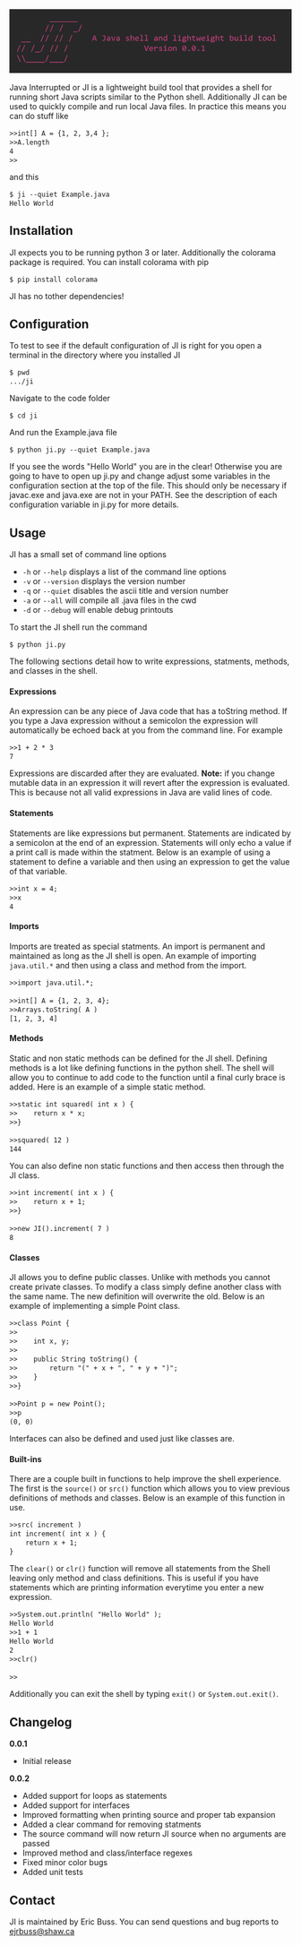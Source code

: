 <img src='title.png'>

Java Interrupted or JI is a lightweight build tool that provides a shell for running short Java
scripts similar to the Python shell. Additionally JI can be used to quickly compile and run
local Java files. In practice this means you can do stuff like
```
>>int[] A = {1, 2, 3,4 };
>>A.length
4
>>
```
and this
```
$ ji --quiet Example.java
Hello World
```

## Installation

JI expects you to be running python 3 or later. Additionally the colorama package is required. 
You can install colorama with pip
```
$ pip install colorama
```
JI has no tother dependencies!

## Configuration

To test to see if the default configuration of JI is right for you open a terminal in the directory
where you installed JI
```
$ pwd
.../ji
```
Navigate to the code folder
```
$ cd ji
```
And run the Example.java file
```
$ python ji.py --quiet Example.java
```
If you see the words "Hello World" you are in the clear! Otherwise you are going to have to open up
ji.py and change adjust some variables in the configuration section at the top of the file. This should
only be necessary if javac.exe and java.exe are not in your PATH. See the description of each configuration
variable in ji.py for more details.

## Usage

JI has a small set of command line options 

- `-h` or `--help` displays a list of the command line options
- `-v` or `--version` displays the version number
- `-q` or `--quiet` disables the ascii title and version number
- `-a` or `--all` will compile all .java files in the cwd 
- `-d` or `--debug` will enable debug printouts

To start the JI shell run the command
```
$ python ji.py 
```
The following sections detail how to write expressions, statments, methods, and classes in the shell.

#### Expressions

An expression can be any piece of Java code that has a toString method. If you type a Java expression without
a semicolon the expression will automatically be echoed back at you from the command line. For example

```
>>1 + 2 * 3
7
```

Expressions are discarded after they are evaluated. **Note:** if you change mutable data in an expression 
it will revert after the expression is evaluated. This is because not all valid expressions in Java are valid
lines of code.

#### Statements

Statements are like expressions but permanent. Statements are indicated by a semicolon at the end of an 
expression. Statements will only echo a value if a print call is made within the statment. Below is an example
of using a statement to define a variable and then using an expression to get the value of that variable.

```
>>int x = 4;
>>x
4
```

#### Imports

Imports are treated as special statments. An import is permanent and maintained as long as the JI shell is open.
An example of importing `java.util.*` and then using a class and method from the import.

```
>>import java.util.*;

>>int[] A = {1, 2, 3, 4};
>>Arrays.toString( A )
[1, 2, 3, 4]
```

#### Methods

Static and non static methods can be defined for the JI shell. Defining methods is a lot like defining functions
in the python shell. The shell will allow you to continue to add code to the function until a final curly brace is
added. Here is an example of a simple static method.

```
>>static int squared( int x ) {
>>    return x * x;
>>}

>>squared( 12 )
144
```

You can also define non static functions and then access then through the JI class.

```
>>int increment( int x ) {
>>    return x + 1;
>>}

>>new JI().increment( 7 )
8
```

#### Classes

JI allows you to define public classes. Unlike with methods you cannot create private classes. To modify a 
class simply define another class with the same name. The new definition will overwrite the old. Below is 
an example of implementing a simple Point class.

```
>>class Point {
>>    
>>    int x, y;
>>    
>>    public String toString() {
>>        return "(" + x + ", " + y + ")";
>>    }
>>}

>>Point p = new Point();
>>p
(0, 0)
```

Interfaces can also be defined and used just like classes are.

#### Built-ins

There are a couple built in functions to help improve the shell experience. The first is the `source()` or
`src()` function which allows you to view previous definitions of methods and classes. Below is an example 
of this function in use.

```
>>src( increment )
int increment( int x ) {
    return x + 1;
}
```

The `clear()` or `clr()` function will remove all statements from the Shell leaving only method and class
definitions. This is useful if you have statements which are printing information everytime you enter a new 
expression.

```
>>System.out.println( "Hello World" );
Hello World
>>1 + 1
Hello World
2
>>clr()

>>
```

Additionally you can exit the shell by typing `exit()` or `System.out.exit()`.
## Changelog

**0.0.1** 

- Initial release

**0.0.2**

- Added support for loops as statements
- Added support for interfaces
- Improved formatting when printing source and proper tab expansion
- Added a clear command for removing statments 
- The source command will now return JI source when no arguments are passed
- Improved method and class/interface regexes
- Fixed minor color bugs
- Added unit tests

## Contact

JI is maintained by Eric Buss. You can send questions and bug reports to ejrbuss@shaw.ca